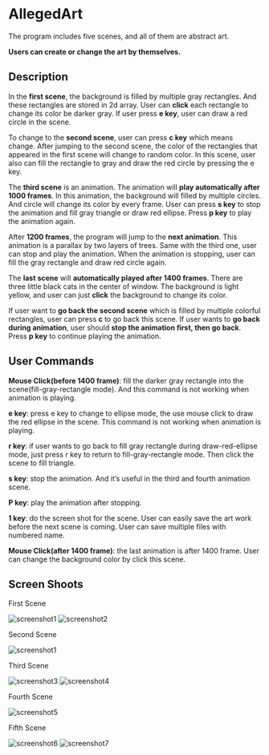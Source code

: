 # AllegedArt
The program includes five scenes, and all of them are abstract art. 

**Users can create or change the art by themselves.**

**Description**
------

In the **first scene**, the background is filled by multiple gray rectangles. And these rectangles are stored in 2d array. User can **click** each rectangle to change its color be darker gray. If user press **e key**, user can draw a red circle in the scene.

To change to the **second scene**, user can press **c key** which means change. After jumping to the second scene, the color of the rectangles that appeared in the first scene will change to random color. In this scene, user also can fill the rectangle to gray and draw the red circle by pressing the e key.

The **third scene** is an animation. The animation will **play automatically after 1000 frames**. In this animation, the background will filled by multiple circles. And circle will change its color by every frame. User can press **s key** to stop the animation and fill gray triangle or draw red ellipse. Press **p key** to play the animation again.

After **1200 frames**, the program will jump to the **next animation**. This animation is a parallax by two layers of trees. Same with the third one, user can stop and play the animation. When the animation is stopping, user can fill the gray rectangle and draw red circle again.

The **last scene** will **automatically played after 1400 frames**. There are three little black cats in the center of window. The background is light yellow, and user can just **click** the background to change its color. 

If user want to **go back the second scene** which is filled by multiple colorful rectangles, user can press **c** to go back this scene. If user wants to **go back during animation**, user should **stop the animation first, then go back**. Press **p key** to continue playing the animation.


**User Commands**
------
**Mouse Click(before 1400 frame)**: fill the darker gray rectangle into the scene(fill-gray-rectangle mode). And this command is not working when animation is playing.

**e key**: press e key to change to ellipse mode, the use mouse click to draw the red ellipse in the scene. This command is not working when animation is playing.

**r key**: if user wants to go back to fill gray rectangle during draw-red-ellipse mode, just press r key to return to fill-gray-rectangle mode. Then click the scene to fill triangle.

**s key**: stop the animation. And it’s useful in the third and fourth animation scene.

**P key**: play the animation after stopping.

**1 key**: do the screen shot for the scene. User can easily save the art work before the next scene is coming. User can save multiple files with numbered name.

**Mouse Click(after 1400 frame)**: the last animation is after 1400 frame. User can change the background color by click this scene.


**Screen Shoots**
------

First Scene

![screenshot1](https://user-images.githubusercontent.com/27960189/50531279-4137d280-0ad5-11e9-8136-815c0b592813.png)
![screenshot2](https://user-images.githubusercontent.com/27960189/50531134-590e5700-0ad3-11e9-9f80-7b983161aca4.png)

Second Scene

![screenshot1](https://user-images.githubusercontent.com/27960189/50531197-18fba400-0ad4-11e9-9ab5-ffc6dd895cb7.png)

Third Scene

![screenshot3](https://user-images.githubusercontent.com/27960189/50531136-5c094780-0ad3-11e9-8ba2-a2b424836298.png)
![screenshot4](https://user-images.githubusercontent.com/27960189/50531137-5f043800-0ad3-11e9-8454-3fd65ed694ce.png)

Fourth Scene

![screenshot5](https://user-images.githubusercontent.com/27960189/50531138-61669200-0ad3-11e9-88ba-69554892a098.png)

Fifth Scene

![screenshot6](https://user-images.githubusercontent.com/27960189/50531140-64618280-0ad3-11e9-8921-5c5d3ce4f67f.png)
![screenshot7](https://user-images.githubusercontent.com/27960189/50531141-675c7300-0ad3-11e9-9eb5-419b1b48da43.png)
